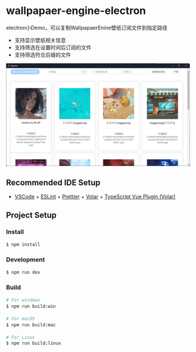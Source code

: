 # wallpapaer-engine-electron

electron小Demo，可以复制WallpapaerEnine壁纸订阅文件到指定路径
* 支持显示壁纸相关信息
* 支持筛选在设置时间后订阅的文件
* 支持筛选符合后缀的文件

![alt text](img/image.png)

## Recommended IDE Setup

- [VSCode](https://code.visualstudio.com/) + [ESLint](https://marketplace.visualstudio.com/items?itemName=dbaeumer.vscode-eslint) + [Prettier](https://marketplace.visualstudio.com/items?itemName=esbenp.prettier-vscode) + [Volar](https://marketplace.visualstudio.com/items?itemName=Vue.volar) + [TypeScript Vue Plugin (Volar)](https://marketplace.visualstudio.com/items?itemName=Vue.vscode-typescript-vue-plugin)

## Project Setup

### Install

```bash
$ npm install
```

### Development

```bash
$ npm run dev
```

### Build

```bash
# For windows
$ npm run build:win

# For macOS
$ npm run build:mac

# For Linux
$ npm run build:linux
```
